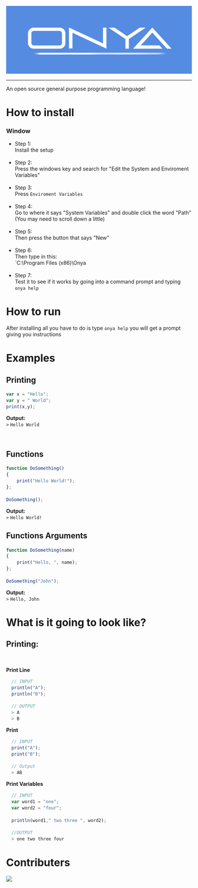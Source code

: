 ![BANNER](docs/img/banner.png)
<hr>

 An open source general purpose programming language!

# How to install
### **Window**
- Step 1: <br> Install the setup <br><br>
- Step 2: <br> Press the windows key and search for "Edit the System and Enviroment Variables"<br><br>
- Step 3: <br> Press `Enviroment Variables` <br><br>
- Step 4: <br> Go to where it says "System Variables" and double click the word "Path" (You may need to scroll down a little) <br><br>
- Step 5: <br> Then press the button that says "New"<br><br>
- Step 6:<br>Then type in this: <br> `C:\Program Files (x86)\Onya<br><br>
- Step 7: <br> Test it to see if it works by going into a command prompt and typing `onya help`


# How to run
After installing all you have to do is type `onya help` you will get a prompt giving you instructions

 # Examples

 ## Printing

 ```javascript
 var x = "Hello";
 var y = " World";
 print(x,y);
 ```
 **Output:**<br>
 `>` `Hello World`

<br>

## Functions
```javascript
function DoSomething()
{
    print("Hello World!");
};

DoSomething();
```
 **Output:**<br>
 `>` `Hello World!`

 ## Functions Arguments
```javascript
function DoSomething(name)
{
    print("Hello, ", name);
};

DoSomething("John");
```
 **Output:**<br>
 `>` `Hello, John`

 # What is it going to look like?

## Printing:
<br>

**Print Line**
```js
  // INPUT
  println("A");
  println("B");

  // OUTPUT
  > A
  > B
```
**Print**
```js
  // INPUT
  print("A");
  print("B");

  // Output
  > AB
```

**Print Variables**
```js
  // INPUT
  var word1 = "one";
  var word2 = "four";

  println(word1," two three ", word2);

  //OUTPUT
  > one two three four
```


 # Contributers
 
 
<a href="https://github.com/TechPenguineer/Onya/graphs/contributors">
  <img src="https://contrib.rocks/image?repo=TechPenguineer/Onya" />
</a>


